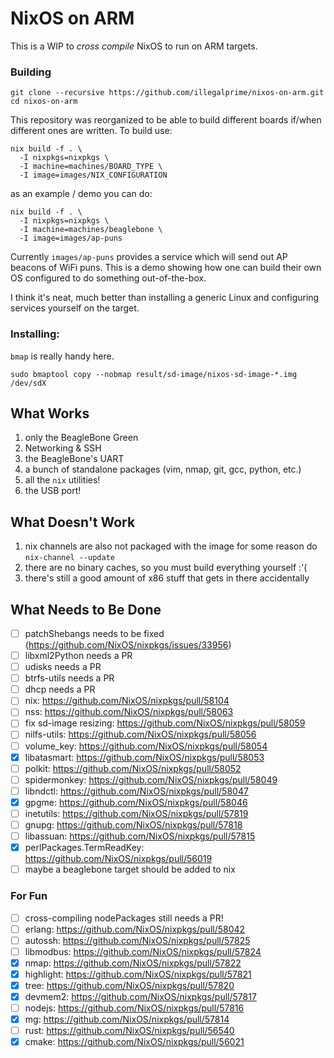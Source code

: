 # NixOS on ARM

This is a WIP to _cross compile_ NixOS to run on ARM targets.

### Building

```
git clone --recursive https://github.com/illegalprime/nixos-on-arm.git
cd nixos-on-arm
```

This repository was reorganized to be able to build different boards if/when different ones are written. To build use:

```
nix build -f . \
  -I nixpkgs=nixpkgs \
  -I machine=machines/BOARD_TYPE \
  -I image=images/NIX_CONFIGURATION
```

as an example / demo you can do:

```
nix build -f . \
  -I nixpkgs=nixpkgs \
  -I machine=machines/beaglebone \
  -I image=images/ap-puns
```

Currently `images/ap-puns` provides a service which will send out AP beacons of WiFi puns. This is a demo showing how one can build their own OS configured to do something out-of-the-box.

I think it's neat, much better than installing a generic Linux and configuring services yourself on the target.

### Installing:

`bmap` is really handy here.

```
sudo bmaptool copy --nobmap result/sd-image/nixos-sd-image-*.img /dev/sdX
```

## What Works

1. only the BeagleBone Green
2. Networking & SSH
3. the BeagleBone's UART
4. a bunch of standalone packages (vim, nmap, git, gcc, python, etc.)
5. all the `nix` utilities!
6. the USB port!

## What Doesn't Work

1. nix channels are also not packaged with the image for some reason do `nix-channel --update`
2. there are no binary caches, so you must build everything yourself :'(
3. there's still a good amount of x86 stuff that gets in there accidentally

## What Needs to Be Done

- [ ] patchShebangs needs to be fixed (https://github.com/NixOS/nixpkgs/issues/33956)
- [ ] libxml2Python needs a PR
- [ ] udisks needs a PR
- [ ] btrfs-utils needs a PR
- [ ] dhcp needs a PR
- [ ] nix: https://github.com/NixOS/nixpkgs/pull/58104
- [ ] nss: https://github.com/NixOS/nixpkgs/pull/58063
- [ ] fix sd-image resizing: https://github.com/NixOS/nixpkgs/pull/58059
- [ ] nilfs-utils: https://github.com/NixOS/nixpkgs/pull/58056
- [ ] volume_key: https://github.com/NixOS/nixpkgs/pull/58054
- [x] libatasmart: https://github.com/NixOS/nixpkgs/pull/58053
- [ ] polkit: https://github.com/NixOS/nixpkgs/pull/58052
- [ ] spidermonkey: https://github.com/NixOS/nixpkgs/pull/58049
- [ ] libndctl: https://github.com/NixOS/nixpkgs/pull/58047
- [x] gpgme: https://github.com/NixOS/nixpkgs/pull/58046
- [ ] inetutils: https://github.com/NixOS/nixpkgs/pull/57819
- [ ] gnupg: https://github.com/NixOS/nixpkgs/pull/57818
- [ ] libassuan: https://github.com/NixOS/nixpkgs/pull/57815
- [x] perlPackages.TermReadKey: https://github.com/NixOS/nixpkgs/pull/56019
- [ ] maybe a beaglebone target should be added to nix

### For Fun
- [ ] cross-compiling nodePackages still needs a PR!
- [ ] erlang: https://github.com/NixOS/nixpkgs/pull/58042
- [ ] autossh: https://github.com/NixOS/nixpkgs/pull/57825
- [ ] libmodbus: https://github.com/NixOS/nixpkgs/pull/57824
- [x] nmap: https://github.com/NixOS/nixpkgs/pull/57822
- [x] highlight: https://github.com/NixOS/nixpkgs/pull/57821
- [x] tree: https://github.com/NixOS/nixpkgs/pull/57820
- [x] devmem2: https://github.com/NixOS/nixpkgs/pull/57817
- [ ] nodejs: https://github.com/NixOS/nixpkgs/pull/57816
- [x] mg: https://github.com/NixOS/nixpkgs/pull/57814
- [ ] rust: https://github.com/NixOS/nixpkgs/pull/56540
- [x] cmake: https://github.com/NixOS/nixpkgs/pull/56021
